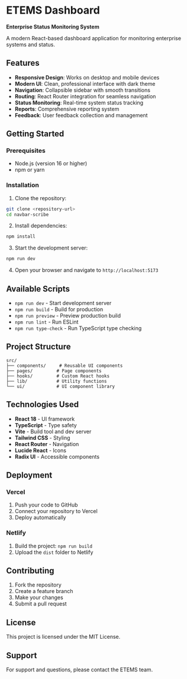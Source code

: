 # ETEMS Dashboard

**Enterprise Status Monitoring System**

A modern React-based dashboard application for monitoring enterprise systems and status.

## Features

- **Responsive Design**: Works on desktop and mobile devices
- **Modern UI**: Clean, professional interface with dark theme
- **Navigation**: Collapsible sidebar with smooth transitions
- **Routing**: React Router integration for seamless navigation
- **Status Monitoring**: Real-time system status tracking
- **Reports**: Comprehensive reporting system
- **Feedback**: User feedback collection and management

## Getting Started

### Prerequisites

- Node.js (version 16 or higher)
- npm or yarn

### Installation

1. Clone the repository:
```bash
git clone <repository-url>
cd navbar-scribe
```

2. Install dependencies:
```bash
npm install
```

3. Start the development server:
```bash
npm run dev
```

4. Open your browser and navigate to `http://localhost:5173`

## Available Scripts

- `npm run dev` - Start development server
- `npm run build` - Build for production
- `npm run preview` - Preview production build
- `npm run lint` - Run ESLint
- `npm run type-check` - Run TypeScript type checking

## Project Structure

```
src/
├── components/     # Reusable UI components
├── pages/         # Page components
├── hooks/         # Custom React hooks
├── lib/           # Utility functions
└── ui/            # UI component library
```

## Technologies Used

- **React 18** - UI framework
- **TypeScript** - Type safety
- **Vite** - Build tool and dev server
- **Tailwind CSS** - Styling
- **React Router** - Navigation
- **Lucide React** - Icons
- **Radix UI** - Accessible components

## Deployment

### Vercel

1. Push your code to GitHub
2. Connect your repository to Vercel
3. Deploy automatically

### Netlify

1. Build the project: `npm run build`
2. Upload the `dist` folder to Netlify

## Contributing

1. Fork the repository
2. Create a feature branch
3. Make your changes
4. Submit a pull request

## License

This project is licensed under the MIT License.

## Support

For support and questions, please contact the ETEMS team.
